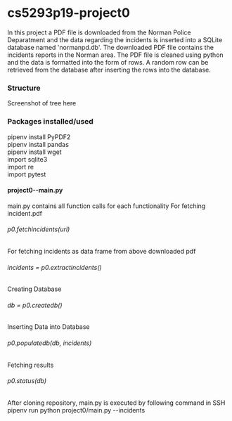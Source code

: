 # cs5293p19-project0
In this project a PDF file is downloaded from the Norman Police Deparatment and the data regarding the incidents is inserted into a SQLite database named 'normanpd.db'. The downloaded PDF file contains the incidents reports in the Norman area. The PDF file is cleaned using python and the data is formatted into the form of rows. A random row can be retrieved from the database after inserting the rows into the database.

### Structure
Screenshot of tree here

### Packages installed/used 
pipenv install PyPDF2 &nbsp; \
pipenv install pandas &nbsp; \
pipenv install wget &nbsp;\
import sqlite3 \
import re \
import pytest 
 

#### project0--main.py
main.py contains all function calls for each functionality 
For fetching incident.pdf
###### p0.fetchincidents(url) 
For fetching incidents as data frame from above downloaded pdf
###### incidents = p0.extractincidents() 
Creating Database 
###### db = p0.createdb() 
Inserting Data into Database
###### p0.populatedb(db, incidents) 
Fetching results
###### p0.status(db) 
After cloning repository, main.py is executed by following command in SSH \
pipenv run python project0/main.py --incidents <url>
